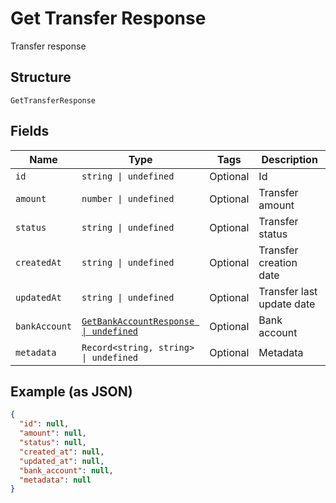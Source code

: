 
# Get Transfer Response

Transfer response

## Structure

`GetTransferResponse`

## Fields

| Name | Type | Tags | Description |
|  --- | --- | --- | --- |
| `id` | `string \| undefined` | Optional | Id |
| `amount` | `number \| undefined` | Optional | Transfer amount |
| `status` | `string \| undefined` | Optional | Transfer status |
| `createdAt` | `string \| undefined` | Optional | Transfer creation date |
| `updatedAt` | `string \| undefined` | Optional | Transfer last update date |
| `bankAccount` | [`GetBankAccountResponse \| undefined`](../../doc/models/get-bank-account-response.md) | Optional | Bank account |
| `metadata` | `Record<string, string> \| undefined` | Optional | Metadata |

## Example (as JSON)

```json
{
  "id": null,
  "amount": null,
  "status": null,
  "created_at": null,
  "updated_at": null,
  "bank_account": null,
  "metadata": null
}
```

